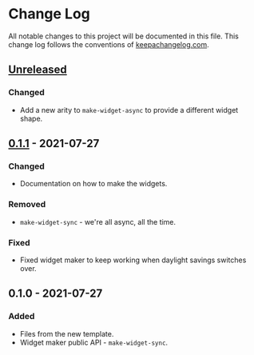 # Change Log
All notable changes to this project will be documented in this file. This change log follows the conventions of [keepachangelog.com](http://keepachangelog.com/).

## [Unreleased]
### Changed
- Add a new arity to `make-widget-async` to provide a different widget shape.

## [0.1.1] - 2021-07-27
### Changed
- Documentation on how to make the widgets.

### Removed
- `make-widget-sync` - we're all async, all the time.

### Fixed
- Fixed widget maker to keep working when daylight savings switches over.

## 0.1.0 - 2021-07-27
### Added
- Files from the new template.
- Widget maker public API - `make-widget-sync`.

[Unreleased]: https://github.com/your-name/tarpit/compare/0.1.1...HEAD
[0.1.1]: https://github.com/your-name/tarpit/compare/0.1.0...0.1.1

